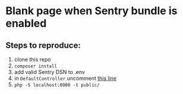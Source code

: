 # Blank page when Sentry bundle is enabled

## Steps to reproduce:

1. clone this repo
2. `composer install`
3. add valid Sentry DSN to .env
4. in `DefaultController` uncomment [this line](https://github.com/PapyDanone/sentry-blank-page/blob/master/src/Controller/DefaultController.php#L15) 
5. `php -S localhost:8000 -t public/`


